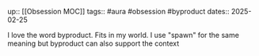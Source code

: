 up:: [[Obsession MOC]]
tags:: #aura #obsession #byproduct
dates:: 2025-02-25

I love the word byproduct.
Fits in my world.
I use "spawn" for the same meaning but byproduct can also support the context 